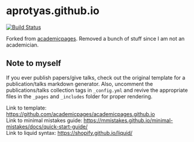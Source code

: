 # aprotyas.github.io

[![Build Status](https://github.com/aprotyas/aprotyas.github.io/actions/workflows/test.yml/badge.svg)](https://github.com/aprotyas/aprotyas.github.io/actions/workflows/test.yml)

Forked from [academicpages](https://academicpages.github.io/). Removed a bunch
of stuff since I am not an academician.

## Note to myself

If you ever publish papers/give talks, check out the original template for
a publication/talks markdown generator. Also, uncomment the publications/talks
collection tags in `_config.yml` and revive the appropriate files in the
`_pages` and `_includes` folder for proper rendering.  
  
Link to template: https://github.com/academicpages/academicpages.github.io  
Link to minimal mistakes guide: https://mmistakes.github.io/minimal-mistakes/docs/quick-start-guide/  
Link to liquid syntax: https://shopify.github.io/liquid/  
